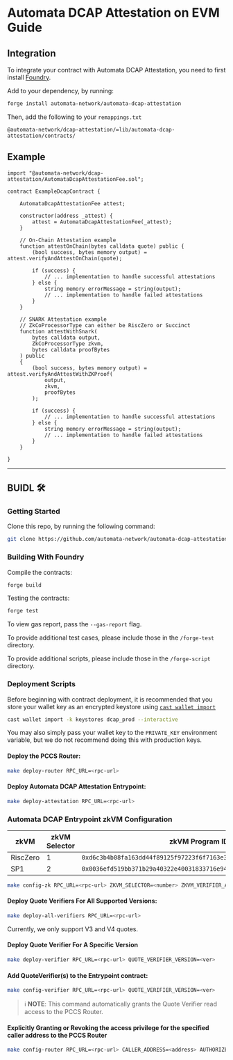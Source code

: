 # Automata DCAP Attestation on EVM Guide

## Integration

To integrate your contract with Automata DCAP Attestation, you need to first install [Foundry](https://book.getfoundry.sh/getting-started/installation).

Add to your dependency, by running:

```bash
forge install automata-network/automata-dcap-attestation
```

Then, add the following to your `remappings.txt`

```
@automata-network/dcap-attestation/=lib/automata-dcap-attestation/contracts/
```

## Example

```solidity
import "@automata-network/dcap-attestation/AutomataDcapAttestationFee.sol";

contract ExampleDcapContract {

    AutomataDcapAttestationFee attest;

    constructor(address _attest) {
        attest = AutomataDcapAttestationFee(_attest);
    }

    // On-Chain Attestation example
    function attestOnChain(bytes calldata quote) public {
        (bool success, bytes memory output) = attest.verifyAndAttestOnChain(quote);

        if (success) {
            // ... implementation to handle successful attestations
        } else {
            string memory errorMessage = string(output);
            // ... implementation to handle failed attestations
        }
    }

    // SNARK Attestation example
    // ZkCoProcessorType can either be RiscZero or Succinct
    function attestWithSnark(
        bytes calldata output,
        ZkCoProcessorType zkvm,
        bytes calldata proofBytes
    ) public 
    {
        (bool success, bytes memory output) = attest.verifyAndAttestWithZKProof(
            output,
            zkvm,
            proofBytes
        );

        if (success) {
            // ... implementation to handle successful attestations
        } else {
            string memory errorMessage = string(output);
            // ... implementation to handle failed attestations
        }
    }

}
```

---

## BUIDL 🛠️

### Getting Started

Clone this repo, by running the following command:

```bash
git clone https://github.com/automata-network/automata-dcap-attestation.git --recurse-submodules
```

### Building With Foundry

Compile the contracts:

```bash
forge build
```

Testing the contracts:

```bash
forge test
```

To view gas report, pass the `--gas-report` flag.

To provide additional test cases, please include those in the `/forge-test` directory.

To provide additional scripts, please include those in the `/forge-script` directory.

### Deployment Scripts

Before beginning with contract deployment, it is recommended that you store your wallet key as an encrypted keystore using [`cast wallet import`](https://book.getfoundry.sh/reference/cast/cast-wallet-import)

```bash
cast wallet import -k keystores dcap_prod --interactive
```

You may also simply pass your wallet key to the `PRIVATE_KEY` environment variable, but we do not recommend doing this with production keys.

#### Deploy the PCCS Router:

```bash
make deploy-router RPC_URL=<rpc-url>
```

#### Deploy Automata DCAP Attestation Entrypoint:

```bash
make deploy-attestation RPC_URL=<rpc-url>
```

### Automata DCAP Entrypoint zkVM Configuration

| zkVM | zkVM Selector | zkVM Program ID |
| --- | --- | --- |
| RiscZero | 1 | `0xd6c3b4b08fa163dd44f89125f97223f6f7163e3f0f62e360d707adab8f6b7799` |
| SP1 | 2 | `0x0036efd519bb371b29a40322e40031833716e9441c6907f8aefc5e52ceebc9a6` |

```bash
make config-zk RPC_URL=<rpc-url> ZKVM_SELECTOR=<number> ZKVM_VERIFIER_ADDRESS=<address> ZKVM_PROGRAM_IDENTIFIER=<identifier>
```

#### Deploy Quote Verifiers For All Supported Versions:

```bash
make deploy-all-verifiers RPC_URL=<rpc-url>
```
Currently, we only support V3 and V4 quotes.

#### Deploy Quote Verifier For A Specific Version

```bash
make deploy-verifier RPC_URL=<rpc-url> QUOTE_VERIFIER_VERSION=<ver>
```

#### Add QuoteVerifier(s) to the Entrypoint contract:

```bash
make config-verifier RPC_URL=<rpc-url> QUOTE_VERIFIER_VERSION=<ver>
```

> ℹ️ **NOTE**: This command automatically grants the Quote Verifier read access to the PCCS Router.


#### Explicitly Granting or Revoking the access privilege for the specified caller address to the PCCS Router

```bash
make config-router RPC_URL=<rpc-url> CALLER_ADDRESS=<address> AUTHORIZED=<true | false>
```